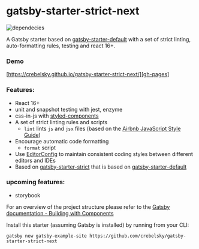 # gatsby-starter-strict-next

![dependecies](https://david-dm.org/crebelsky/gatsby-starter-strict-next.svg)

A Gatsby starter based on [gatsby-starter-default](https://github.com/gatsbyjs/gatsby-starter-default) with a set of strict linting, auto-formatting rules, testing and react 16+.
### Demo
[https://crebelsky.github.io/gatsby-starter-strict-next/][gh-pages]

### Features:

* React 16+
* unit and snapshot testing with jest, enzyme
* css-in-js with [styled-components](https://github.com/styled-components/styled-components)
* A set of strict linting rules and scripts
  * `lint` lints `js` and `jsx` files (based on the [Airbnb JavaScript Style Guide][])
* Encourage automatic code formatting
  * `format` script
* Use [EditorConfig](http://editorconfig.org) to maintain consistent coding styles between different editors and IDEs
* Based on [gatsby-starter-strict](https://github.com/kripod/gatsby-starter-strict) that is based on [gatsby-starter-default](https://github.com/gatsbyjs/gatsby-starter-default)

### upcoming features:

* storybook

For an overview of the project structure please refer to the [Gatsby documentation - Building with Components](https://www.gatsbyjs.org/docs/building-with-components/)

Install this starter (assuming Gatsby is installed) by running from your CLI:

```
gatsby new gatsby-example-site https://github.com/crebelsky/gatsby-starter-strict-next
```

[airbnb javascript style guide]: https://github.com/airbnb/javascript
[gh-pages]: https://crebelsky.github.io/gatsby-starter-strict-next/
